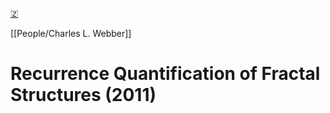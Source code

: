 [🇿](zotero://select/library/items/PB2I6SY7)

[[People/Charles L. Webber]] 
# Recurrence Quantification of Fractal Structures (2011)

